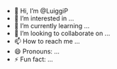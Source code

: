 - 👋 Hi, I’m @LuiggiP
- 👀 I’m interested in ...
- 🌱 I’m currently learning ...
- 💞️ I’m looking to collaborate on ...
- 📫 How to reach me ...
- 😄 Pronouns: ...
- ⚡ Fun fact: ...

<!---
LuiggiP/LuiggiP is a ✨ special ✨ repository because its `README.md` (this file) appears on your GitHub profile.
You can click the Preview link to take a look at your changes.
--->
